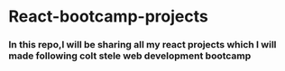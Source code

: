 # React-bootcamp-projects
<h3>In this  repo,I will be sharing all my react projects which I will made following colt stele web development bootcamp</h3>
